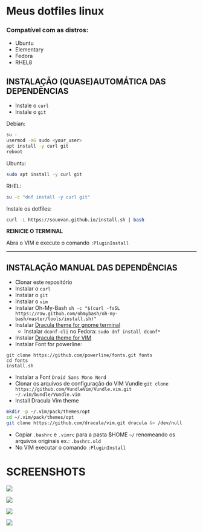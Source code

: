 # Meus dotfiles linux

### Compatível com as distros:
* Ubuntu
* Elementary
* Fedora
* RHEL8

## INSTALAÇÃO (QUASE)AUTOMÁTICA DAS DEPENDÊNCIAS

* Instale o `curl`
* Instale o `git`

Debian:
```bash
su - 
usermod -aG sudo <your_user>
apt install -y curl git
reboot
```

Ubuntu:
```bash
sudo apt install -y curl git
```

RHEL:
```bash
su -c "dnf install -y curl git"
```

Instale os dotfiles:

```bash
curl -L https://souovan.github.io/install.sh | bash
```

**REINICIE O TERMINAL**

Abra o VIM e execute o comando `:PluginInstall`

---

## INSTALAÇÃO MANUAL DAS DEPENDÊNCIAS

* Clonar este repositório
* Instalar o `curl`
* Instalar o `git`
* Instalar o `vim`
* Instalar Oh-My-Bash `sh -c "$(curl -fsSL https://raw.github.com/ohmybash/oh-my-bash/master/tools/install.sh)"`
* Instalar [Dracula theme for gnome terminal](https://draculatheme.com/gnome-terminal/)
  * Instalar `dconf-cli` no Fedora: `sudo dnf install dconf*`
* Instalar [Dracula theme for VIM](https://draculatheme.com/vim/)
* Instalar Font for powerline:
 ```
 git clone https://github.com/powerline/fonts.git fonts
 cd fonts
 install.sh
 ```
* Instalar a Font `Droid Sans Mono Nerd`
* Clonar os arquivos de configuração do VIM Vundle `git clone https://github.com/VundleVim/Vundle.vim.git ~/.vim/bundle/Vundle.vim`
* Install Dracula Vim theme
```bash
mkdir -p ~/.vim/pack/themes/opt
cd ~/.vim/pack/themes/opt
git clone https://github.com/dracula/vim.git dracula &> /dev/null
```
* Copiar `.bashrc` e `.vimrc` para a pasta $HOME `~/` renomeando os arquivos originais ex.: `.bashrc.old`
* No VIM executar o comando `:PluginInstall`

# SCREENSHOTS

![](./imgs/ll-gitstatus.png)

![](./imgs/gitadd.png)

![](./imgs/vim-python-nerdtree.png)

![](./imgs/vim-readme-nerdtree.png)
